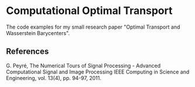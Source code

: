 # Computational Optimal Transport
The code examples for my small research paper "Optimal Transport and Wasserstein Barycenters".
## References
G. Peyré, The Numerical Tours of Signal Processing - Advanced Computational Signal and Image Processing IEEE Computing in Science and Engineering, vol. 13(4), pp. 94-97, 2011.
